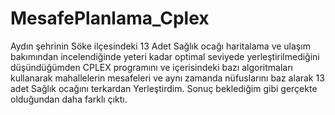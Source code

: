 # MesafePlanlama_Cplex

Aydın şehrinin Söke ilçesindeki 13 Adet Sağlık ocağı haritalama ve ulaşım bakımından incelendiğinde yeteri kadar optimal seviyede yerleştirilmediğini düşündüğümden CPLEX programını ve içerisindeki bazı algoritmaları kullanarak mahallelerin mesafeleri ve aynı zamanda nüfuslarını baz alarak 13 adet Sağlık ocağını terkardan Yerleştirdim. Sonuç beklediğim gibi gerçekte olduğundan daha farklı çıktı. 
